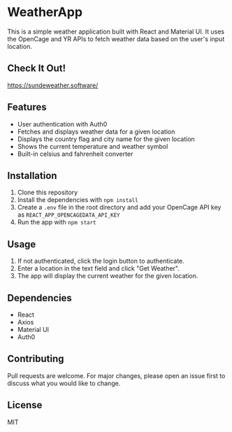 # WeatherApp

This is a simple weather application built with React and Material UI. It uses the OpenCage and YR APIs to fetch weather data based on the user's input location.

## Check It Out!
https://sundeweather.software/

## Features

- User authentication with Auth0
- Fetches and displays weather data for a given location
- Displays the country flag and city name for the given location
- Shows the current temperature and weather symbol
- Built-in celsius and fahrenheit converter

## Installation

1. Clone this repository
2. Install the dependencies with `npm install`
3. Create a `.env` file in the root directory and add your OpenCage API key as `REACT_APP_OPENCAGEDATA_API_KEY`
4. Run the app with `npm start`

## Usage

1. If not authenticated, click the login button to authenticate.
2. Enter a location in the text field and click "Get Weather".
3. The app will display the current weather for the given location.

## Dependencies

- React
- Axios
- Material UI
- Auth0

## Contributing

Pull requests are welcome. For major changes, please open an issue first to discuss what you would like to change.

## License

MIT

